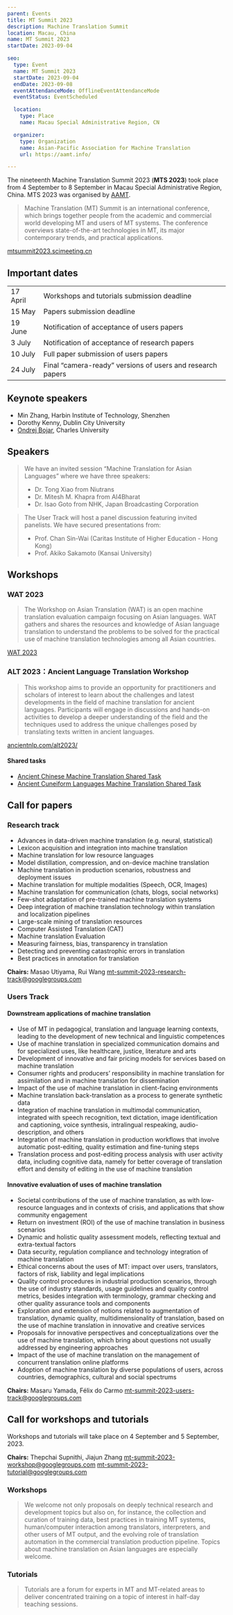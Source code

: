 ```yaml
---
parent: Events
title: MT Summit 2023
description: Machine Translation Summit
location: Macau, China
name: MT Summit 2023
startDate: 2023-09-04

seo:
  type: Event
  name: MT Summit 2023
  startDate: 2023-09-04
  endDate: 2023-09-08
  eventAttendanceMode: OfflineEventAttendanceMode
  eventStatus: EventScheduled

  location:
    type: Place
    name: Macau Special Administrative Region, CN

  organizer:
    type: Organization
    name: Asian-Pacific Association for Machine Translation
    url: https://aamt.info/

---
```


The nineteenth Machine Translation Summit 2023 (**MTS 2023**) took place from 4 September to 8 September in Macau Special Administrative Region, China.
MTS 2023 was organised by [AAMT](/associations/aamt.md).

> Machine Translation (MT) Summit is an international conference, which brings together people from the academic and commercial world developing MT and users of MT systems. The conference overviews state-of-the-art technologies in MT, its major contemporary trends, and practical applications.

[mtsummit2023.scimeeting.cn](https://mtsummit2023.scimeeting.cn/en/web/index/15680_)

## Important dates

|     |     |
| --- | --- |
| 17 April | Workshops and tutorials submission deadline |
| 15 May | Papers submission deadline |
| 19 June | Notification of acceptance of users papers |
| 3 July | Notification of acceptance of research papers |
| 10 July | Full paper submission of users papers |
| 24 July | Final “camera-ready” versions of users and research papers |

## Keynote speakers

- Min Zhang, Harbin Institute of Technology, Shenzhen
- Dorothy Kenny, Dublin City University
- [Ondrej Bojar](/people/ondrej-bojar.md), Charles University

## Speakers

> We have an invited session “Machine Translation for Asian Languages” where we have three speakers:
> - Dr. Tong Xiao from Niutrans
> - Dr. Mitesh M. Khapra from AI4Bharat
> - Dr. Isao Goto from NHK, Japan Broadcasting Corporation

> The User Track will host a panel discussion featuring invited panelists. We have secured presentations from:
> * Prof. Chan Sin-Wai (Caritas Institute of Higher Education - Hong Kong)
> * Prof. Akiko Sakamoto (Kansai University) 

## Workshops

### WAT 2023

> The Workshop on Asian Translation (WAT) is an open machine translation evaluation campaign focusing on Asian languages. WAT gathers and shares the resources and knowledge of Asian language translation to understand the problems to be solved for the practical use of machine translation technologies among all Asian countries.

[WAT 2023](wat2023.md)

### ALT 2023：Ancient Language Translation Workshop

> This workshop aims to provide an opportunity for practitioners and scholars of interest to learn about the challenges and latest developments in the field of machine translation for ancient languages. Participants will engage in discussions and hands-on activities to develop a deeper understanding of the field and the techniques used to address the unique challenges posed by translating texts written in ancient languages.

[ancientnlp.com/alt2023/](https://www.ancientnlp.com/alt2023/)

#### Shared tasks

- [Ancient Chinese Machine Translation Shared Task](https://github.com/GoThereGit/EvaHan)
- [Ancient Cuneiform Languages Machine Translation Shared Task](https://digitalpasts.github.io/EvaCUN/)


## Call for papers

### Research track

- Advances in data-driven machine translation (e.g. neural, statistical)
- Lexicon acquisition and integration into machine translation
- Machine translation for low resource languages
- Model distillation, compression, and on-device machine translation
- Machine translation in production scenarios, robustness and deployment issues
- Machine translation for multiple modalities (Speech, OCR, Images)
- Machine translation for communication (chats, blogs, social networks)
- Few-shot adaptation of pre-trained machine translation systems
- Deep integration of machine translation technology within translation and localization pipelines
- Large-scale mining of translation resources
- Computer Assisted Translation (CAT)
- Machine translation Evaluation
- Measuring fairness, bias, transparency in translation
- Detecting and preventing catastrophic errors in translation
- Best practices in annotation for translation

**Chairs:** Masao Utiyama, Rui Wang
mt-summit-2023-research-track@googlegroups.com

### Users Track

#### Downstream applications of machine translation

- Use of MT in pedagogical, translation and language learning contexts, leading to the development of new technical and linguistic competences
- Use of machine translation in specialized communication domains and for specialized uses, like healthcare, justice, literature and arts
- Development of innovative and fair pricing models for services based on machine translation
- Consumer rights and producers’ responsibility in machine translation for assimilation and in machine translation for dissemination
- Impact of the use of machine translation in client-facing environments
- Machine translation back-translation as a process to generate synthetic data
- Integration of machine translation in multimodal communication, integrated with speech recognition, text dictation, image identification and captioning, voice synthesis, intralingual respeaking, audio-description, and others
- Integration of machine translation in production workflows that involve automatic post-editing, quality estimation and fine-tuning steps
- Translation process and post-editing process analysis with user activity data, including cognitive data, namely for better coverage of translation effort and density of editing in the use of machine translation

#### Innovative evaluation of uses of machine translation

- Societal contributions of the use of machine translation, as with low-resource languages and in contexts of crisis, and applications that show community engagement
- Return on investment (ROI) of the use of machine translation in business scenarios
- Dynamic and holistic quality assessment models, reflecting textual and extra-textual factors
- Data security, regulation compliance and technology integration of machine translation
- Ethical concerns about the uses of MT: impact over users, translators, factors of risk, liability and legal implications
- Quality control procedures in industrial production scenarios, through the use of industry standards, usage guidelines and quality control metrics, besides integration with terminology, grammar checking and other quality assurance tools and components
- Exploration and extension of notions related to augmentation of translation, dynamic quality, multidimensionality of translation, based on the use of machine translation in innovative and creative services
- Proposals for innovative perspectives and conceptualizations over the use of machine translation, which bring about questions not usually addressed by engineering approaches
- Impact of the use of machine translation on the management of concurrent translation online platforms
- Adoption of machine translation by diverse populations of users, across countries, demographics, cultural and social spectrums

**Chairs:** Masaru Yamada, Félix do Carmo
mt-summit-2023-users-track@googlegroups.com

## Call for workshops and tutorials

Workshops and tutorials will take place on 4 September and 5 September, 2023.

**Chairs:** Thepchai Supnithi, Jiajun Zhang
mt-summit-2023-workshop@googlegroups.com
mt-summit-2023-tutorial@googlegroups.com

### Workshops

> We welcome not only proposals on deeply technical research and development topics but also on, for instance, the collection and curation of training data, best practices in training MT systems, human/computer interaction among translators, interpreters, and other users of MT output, and the evolving role of translation automation in the commercial translation production pipeline. Topics about machine translation on Asian languages are especially welcome.

### Tutorials

> Tutorials are a forum for experts in MT and MT-related areas to deliver concentrated training on a topic of interest in half-day teaching sessions.
